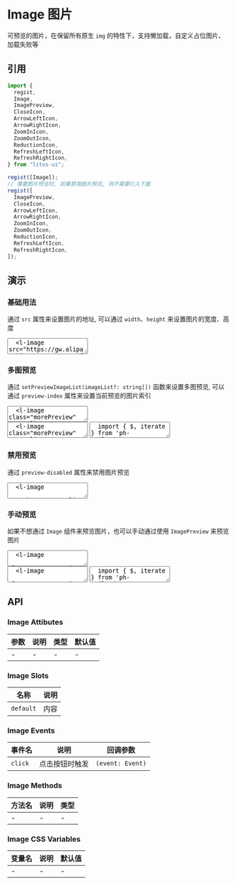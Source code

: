 # Image 图片

可预览的图片，在保留所有原生 `img` 的特性下，支持懒加载，自定义占位图片、加载失败等

## 引用

```js
import {
  regist,
  Image,
  ImagePreview,
  CloseIcon,
  ArrowLeftIcon,
  ArrowRightIcon,
  ZoomInIcon,
  ZoomOutIcon,
  ReductionIcon,
  RefreshLeftIcon,
  RefreshRightIcon,
} from "litos-ui";

regist([Image]);
// 需要图片预览时, 如果禁用图片预览, 则不需要引入下面
regist([
  ImagePreview,
  CloseIcon,
  ArrowLeftIcon,
  ArrowRightIcon,
  ZoomInIcon,
  ZoomOutIcon,
  ReductionIcon,
  RefreshLeftIcon,
  RefreshRightIcon,
]);
```

## 演示

<script setup>
  import { onMounted, onUnmounted, nextTick } from 'vue';
  import { $one, $, on, off, $$, iterate } from 'ph-utils/dom';

  let $preview;
  let $morePreview;
  let $customPreview;


  const imgs = [
    '/litos-ui/img1.svg',
    '/litos-ui/img2.svg',
    'https://gw.alipayobjects.com/zos/antfincdn/aPkFc8Sj7n/method-draw-image.svg'
  ]

  function handlePreviewClosed() {
    if ($preview) {
      off($preview, 'closed', handlePreviewClosed);
      $preview.remove();
      $preview = undefined;
    }
  }

  function handleCustomTap(e) {
    const index = Number(e.target.getAttribute('data-preview-index'));
    if (!$preview) {
      $preview = $$("l-image-preview");
      $preview.setImages(imgs);
      $preview.setCurrentIndex(index);
      on($preview, 'closed', handlePreviewClosed);
      document.body.appendChild($preview);
      $preview.open = true;
    }
  }

  onMounted(() => {
    nextTick(() => {
      if (!import.meta.env.SSR) {
        // 多图预览
        $morePreview = $('.morePreview');
        $morePreview.forEach((item) => {
          item.setPreviewImageList(imgs);
        });
        // 手动预览
        $customPreview = $('.customPreview');
        iterate($customPreview, (item) => {
          on(item, 'click', handleCustomTap);
        });
      }
    });
  })

  onUnmounted(() => {
    $morePreview = undefined;
    this.handlePreviewClosed();
    if ($customPreview) {
      iterate($customPreview, (item) => {
        off(item, 'click', handleCustomTap);
      });
    }
  });

</script>

### 基础用法

通过 `src` 属性来设置图片的地址, 可以通过 `width`、`height` 来设置图片的宽度、高度

<ClientOnly>
<l-code-preview>
<textarea lang="html">
  <l-image src="https://gw.alipayobjects.com/zos/antfincdn/aPkFc8Sj7n/method-draw-image.svg" width="100px"></l-image>
</textarea>
</l-code-preview>
</ClientOnly>

### 多图预览

通过 `setPreviewImageList(imageList?: string[])` 函数来设置多图预览, 可以通过 `preview-index` 属性来设置当前预览的图片索引

<ClientOnly>
<l-code-preview>
<textarea lang="html">
  <l-image class="morePreview" src="/litos-ui/img1.svg" width="100px" preview-index="0"></l-image>
  <l-image class="morePreview" src="/litos-ui/img2.svg" width="100px" preview-index="1"></l-image>
  <l-image class="morePreview" src="https://gw.alipayobjects.com/zos/antfincdn/aPkFc8Sj7n/method-draw-image.svg" width="100px" preview-index="2"></l-image>
</textarea>
<div class="source">
<textarea lang="html">
  <l-image class="morePreview" src="/litos-ui/img1.svg" width="100px" preview-index="0"></l-image>
  <l-image class="morePreview" src="/litos-ui/img2.svg" width="100px" preview-index="1"></l-image>
  <l-image class="morePreview" src="https://gw.alipayobjects.com/zos/antfincdn/aPkFc8Sj7n/method-draw-image.svg" width="100px" preview-index="2"></l-image>
</textarea>
<textarea lang="js">
  import { $, iterate } from 'ph-utils/dom';
  const $morePreview = $('.morePreview');
  iterate($morePreview, (item) => {
    item.setPreviewImageList(imgs);
  });
</textarea>
</div>
</l-code-preview>
</ClientOnly>

### 禁用预览

通过 `preview-disabled` 属性来禁用图片预览

<ClientOnly>
<l-code-preview>
<textarea lang="html">
  <l-image 
    src="https://gw.alipayobjects.com/zos/antfincdn/aPkFc8Sj7n/method-draw-image.svg" 
    width="100px" 
    preview-disabled
  ></l-image>
</textarea>
</l-code-preview>
</ClientOnly>

### 手动预览

如果不想通过 `Image` 组件来预览图片，也可以手动通过使用 `ImagePreview` 来预览图片

<ClientOnly>
<l-code-preview>
<textarea lang="html">
  <l-image 
    class="customPreview" 
    src="/litos-ui/img1.svg" 
    width="100px" 
    data-preview-index="0"
    preview-disabled
  ></l-image>
  <l-image 
    class="customPreview" 
    src="/litos-ui/img2.svg" 
    width="100px" 
    data-preview-index="1"
    preview-disabled
  ></l-image>
  <l-image 
    class="customPreview" 
    src="https://gw.alipayobjects.com/zos/antfincdn/aPkFc8Sj7n/method-draw-image.svg" 
    width="100px" 
    data-preview-index="2"
    preview-disabled
  ></l-image>
</textarea>
<div class="source">
<textarea lang="html">
  <l-image 
    class="customPreview" 
    src="/litos-ui/img1.svg" 
    width="100px" 
    data-preview-index="0"
    preview-disabled
  ></l-image>
  <l-image 
    class="customPreview" 
    src="/litos-ui/img2.svg" 
    width="100px" 
    data-preview-index="1"
    preview-disabled
  ></l-image>
  <l-image 
    class="customPreview" 
    src="https://gw.alipayobjects.com/zos/antfincdn/aPkFc8Sj7n/method-draw-image.svg" 
    width="100px" 
    data-preview-index="2"
    preview-disabled
  ></l-image>
</textarea>
<textarea lang="js">
  import { $, iterate } from 'ph-utils/dom';
  let $preview;
  const $customPreview = $('.customPreview');
  iterate($customPreview, (item) => {
    on(item, 'click', handleCustomTap);
  });
  function handleCustomTap(e) {
    const index = Number(e.target.getAttribute('data-preview-index'));
    if (!$preview) {
      $preview = $$("l-image-preview");
      $preview.setImages(imgs);
      $preview.setCurrentIndex(index);
      on($preview, 'closed', handlePreviewClosed);
      document.body.appendChild($preview);
      $preview.open = true;
    }
  }
  function handlePreviewClosed() {
    if ($preview) {
      off($preview, 'closed', handlePreviewClosed);
      $preview.remove();
      $preview = undefined;
    }
  }
</textarea>
</div>
</l-code-preview>
</ClientOnly>

## API

### Image Attibutes

<!-- prettier-ignore -->
| 参数 | 说明 | 类型 | 默认值 |
| --- | --- | --- | --- |
| - | - | - | - |

### Image Slots

<!-- prettier-ignore -->
| 名称 | 说明 |
| --- | --- |
| `default` | 内容 |

### Image Events

<!-- prettier-ignore -->
| 事件名 | 说明 | 回调参数 |
| --- | --- | --- |
| `click` | 点击按钮时触发 | `(event: Event)` |

### Image Methods

<!-- prettier-ignore -->
| 方法名 | 说明 | 类型 |
| --- | --- | --- |
| - | - | - |

### Image CSS Variables

<!-- prettier-ignore -->
| 变量名 | 说明 | 默认值 |
| --- | --- | --- |
| - | - | - |
